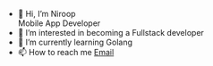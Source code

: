 - 👋 Hi, I’m Niroop \
Mobile App Developer
- 👀 I’m interested in becoming a Fullstack developer
- 🌱 I’m currently learning Golang
- 📫 How to reach me [Email](nife.niroopn@gmail.com)

<!---
IAmNife/IAmNife is a ✨ special ✨ repository because its `README.md` (this file) appears on your GitHub profile.
You can click the Preview link to take a look at your changes.
--->
